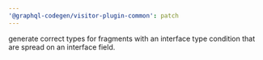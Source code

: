 ```yaml
---
'@graphql-codegen/visitor-plugin-common': patch
---
```


generate correct types for fragments with an interface type condition that are spread on an interface field.
